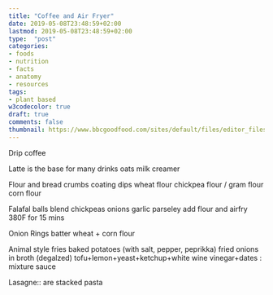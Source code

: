 ```yaml
---
title: "Coffee and Air Fryer"
date: 2019-05-08T23:48:59+02:00
lastmod: 2019-05-08T23:48:59+02:00
type:  "post"
categories:
- foods
- nutrition
- facts
- anatomy
- resources
tags:
- plant based
w3codecolor: true
draft: true
comments: false
thumbnail: https://www.bbcgoodfood.com/sites/default/files/editor_files/2017/11/plant-based-diet-guide-main-image-700-350.jpg
---
```



Drip coffee

Latte is the base for many drinks
    oats milk creamer


Flour and bread crumbs coating dips
    wheat flour
    chickpea flour / gram flour
    corn flour

Falafal balls
    blend
        chickpeas
        onions
        garlic
        parseley
    add flour and
    airfry 380F for 15 mins

Onion Rings
    batter
        wheat + corn flour

Animal style fries
    baked potatoes (with salt, pepper, peprikka)
    fried onions in broth (degalzed)
    tofu+lemon+yeast+ketchup+white wine vinegar+dates : mixture sauce


Lasagne::
    are stacked pasta